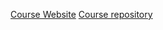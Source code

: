 [Course Website](https://www.learnpytorch.io/)
[Course repository](https://github.com/mrdbourke/pytorch-deep-learning/)
